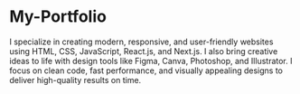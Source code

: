 # My-Portfolio
I specialize in creating modern, responsive, and user-friendly websites using HTML, CSS, JavaScript, React.js, and Next.js. I also bring creative ideas to life with design tools like Figma, Canva, Photoshop, and Illustrator. I focus on clean code, fast performance, and visually appealing designs to deliver high-quality results on time.
